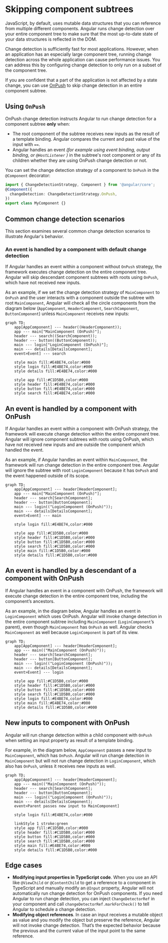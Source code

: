 # Skipping component subtrees

JavaScript, by default, uses mutable data structures that you can reference from multiple different components. Angular runs change detection over your entire component tree to make sure that the most up-to-date state of your data structures is reflected in the DOM.

Change detection is sufficiently fast for most applications. However, when an application has an especially large component tree, running change detection across the whole application can cause performance issues. You can address this by configuring change detection to only run on a subset of the component tree.

If you are confident that a part of the application is not affected by a state change, you can use [OnPush](/api/core/ChangeDetectionStrategy) to skip change detection in an entire component subtree.

## Using `OnPush`

OnPush change detection instructs Angular to run change detection for a component subtree **only** when:

* The root component of the subtree receives new inputs as the result of a template binding. Angular compares the current and past value of the input with `==`.
* Angular handles an event _(for example using event binding, output binding, or `@HostListener` )_ in the subtree's root component or any of its children whether they are using OnPush change detection or not.

You can set the change detection strategy of a component to `OnPush` in the `@Component` decorator:

```ts
import { ChangeDetectionStrategy, Component } from '@angular/core';
@Component({
  changeDetection: ChangeDetectionStrategy.OnPush,
})
export class MyComponent {}
```

## Common change detection scenarios

This section examines several common change detection scenarios to illustrate Angular's behavior.

### An event is handled by a component with default change detection

If Angular handles an event within a component without `OnPush` strategy, the framework executes change detection on the entire component tree. Angular will skip descendant component subtrees with roots using `OnPush`, which have not received new inputs.

As an example, if we set the change detection strategy of `MainComponent` to `OnPush` and the user interacts with a component outside the subtree with root `MainComponent`, Angular will check all the circle components from the diagram below (`AppComponent`, `HeaderComponent`, `SearchComponent`, `ButtonComponent`) unless `MainComponent` receives new inputs:

```mermaid
graph TD;
    app[AppComponent] --- header((HeaderComponent));
    app --- main["MainComponent (OnPush)"];
    header --- search((SearchComponent));
    header --- button((ButtonComponent));
    main --- login["LoginComponent (OnPush)"];
    main --- details[DetailsComponent];
    event>Event] --- search

    style main fill:#E4BE74,color:#000
    style login fill:#E4BE74,color:#000
    style details fill:#E4BE74,color:#000

    style app fill:#C1D5B0,color:#000
    style header fill:#E4BE74,color:#000
    style button fill:#E4BE74,color:#000
    style search fill:#E4BE74,color:#000
```

## An event is handled by a component with OnPush

If Angular handles an event within a component with OnPush strategy, the framework will execute change detection within the entire component tree. Angular will ignore component subtrees with roots using OnPush, which have not received new inputs and are outside the component which handled the event.

As an example, if Angular handles an event within `MainComponent`, the framework will run change detection in the entire component tree. Angular will ignore the subtree with root `LoginComponent` because it has `OnPush` and the event happened outside of its scope.

```mermaid
graph TD;
    app[AppComponent] --- header[HeaderComponent];
    app --- main["MainComponent (OnPush)"];
    header --- search[SearchComponent];
    header --- button[ButtonComponent];
    main --- login(("LoginComponent (OnPush)"));
    main --- details[DetailsComponent];
    event>Event] --- main

    style login fill:#E4BE74,color:#000

    style app fill:#C1D5B0,color:#000
    style header fill:#C1D5B0,color:#000
    style button fill:#C1D5B0,color:#000
    style search fill:#C1D5B0,color:#000
    style main fill:#C1D5B0,color:#000
    style details fill:#C1D5B0,color:#000
```

## An event is handled by a descendant of a component with OnPush

If Angular handles an event in a component with OnPush, the framework will execute change detection in the entire component tree, including the component’s ancestors.

As an example, in the diagram below, Angular handles an event in `LoginComponent` which uses OnPush. Angular will invoke change detection in the entire component subtree including `MainComponent` (`LoginComponent`’s parent), even though `MainComponent` has `OnPush` as well. Angular checks `MainComponent` as well because `LoginComponent` is part of its view.

```mermaid
graph TD;
    app[AppComponent] --- header[HeaderComponent];
    app --- main(("MainComponent (OnPush)"));
    header --- search[SearchComponent];
    header --- button[ButtonComponent];
    main --- login(("LoginComponent (OnPush)"));
    main --- details[DetailsComponent];
    event>Event] --- login

    style app fill:#C1D5B0,color:#000
    style header fill:#C1D5B0,color:#000
    style button fill:#C1D5B0,color:#000
    style search fill:#C1D5B0,color:#000
    style login fill:#E4BE74,color:#000
    style main fill:#E4BE74,color:#000
    style details fill:#C1D5B0,color:#000
```

## New inputs to component with OnPush

Angular will run change detection within a child component with `OnPush` when setting an input property as result of a template binding.

For example, in the diagram below, `AppComponent` passes a new input to `MainComponent`, which has `OnPush`. Angular will run change detection in `MainComponent` but will not run change detection in `LoginComponent`, which also has `OnPush`, unless it receives new inputs as well.

```mermaid
graph TD;
    app[AppComponent] --- header[HeaderComponent];
    app --- main(("MainComponent (OnPush)"));
    header --- search[SearchComponent];
    header --- button[ButtonComponent];
    main --- login(("LoginComponent (OnPush)"));
    main --- details[DetailsComponent];
    event>Parent passes new input to MainComponent]

    style login fill:#E4BE74,color:#000

    linkStyle 1 stroke:green
    style app fill:#C1D5B0,color:#000
    style header fill:#C1D5B0,color:#000
    style button fill:#C1D5B0,color:#000
    style search fill:#C1D5B0,color:#000
    style main fill:#E4BE74,color:#000
    style details fill:#C1D5B0,color:#000
```

## Edge cases

* **Modifying input properties in TypeScript code**. When you use an API like `@ViewChild` or `@ContentChild` to get a reference to a component in TypeScript and manually modify an `@Input` property, Angular will not automatically run change detection for OnPush components. If you need Angular to run change detection, you can inject `ChangeDetectorRef` in your component and call `changeDetectorRef.markForCheck()` to tell Angular to schedule a change detection.
* **Modifying object references**. In case an input receives a mutable object as value and you modify the object but preserve the reference, Angular will not invoke change detection. That’s the expected behavior because the previous and the current value of the input point to the same reference.